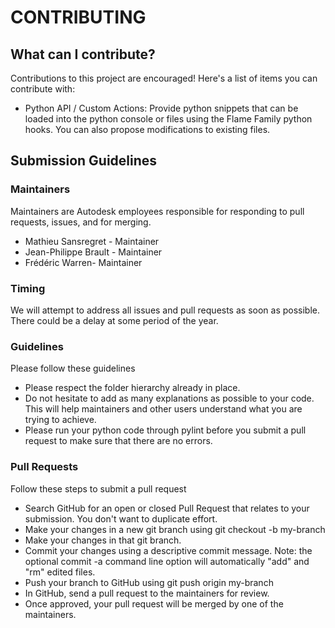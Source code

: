 # CONTRIBUTING

## What can I contribute?

Contributions to this project are encouraged! Here's a list of items you can contribute with:

* Python API / Custom Actions: Provide python snippets that can be loaded into the python console or files using the Flame Family python hooks. You can also propose modifications to existing files.


## Submission Guidelines

### Maintainers

Maintainers are Autodesk employees responsible for responding to pull requests, issues, and for merging.

* Mathieu Sansregret - Maintainer
* Jean-Philippe Brault - Maintainer
* Frédéric Warren- Maintainer
 

### Timing

We will attempt to address all issues and pull requests as soon as possible. There could be a delay at some period of the year.


### Guidelines

Please follow these guidelines

* Please respect the folder hierarchy already in place.
* Do not hesitate to add as many explanations as possible to your code. This will help maintainers and other users understand what you are trying to achieve.
* Please run your python code through pylint before you submit a pull request to make sure that there are no errors.
 

### Pull Requests

Follow these steps to submit a pull request

* Search GitHub for an open or closed Pull Request that relates to your submission. You don't want to duplicate effort.
* Make your changes in a new git branch using git checkout -b my-branch
* Make your changes in that git branch.
* Commit your changes using a descriptive commit message. Note: the optional commit -a command line option will automatically "add" and "rm" edited files.
* Push your branch to GitHub using git push origin my-branch
* In GitHub, send a pull request to the maintainers for review.
* Once approved, your pull request will be merged by one of the maintainers.
